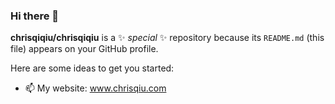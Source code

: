 ### Hi there 👋


**chrisqiqiu/chrisqiqiu** is a ✨ _special_ ✨ repository because its `README.md` (this file) appears on your GitHub profile.

Here are some ideas to get you started:

- 📫 My website: www.chrisqiu.com

